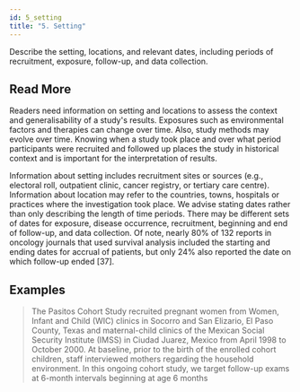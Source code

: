 ```yaml
---
id: 5_setting
title: "5. Setting"
---
```

Describe the setting, locations, and relevant dates, including periods of recruitment, exposure, follow-up, and data collection.



## Read More

Readers need information on setting and locations to assess the context and generalisability of a study's results. Exposures such as environmental factors and therapies can change over time. Also, study methods may evolve over time. Knowing when a study took place and over what period participants were recruited and followed up places the study in historical context and is important for the interpretation of results.

Information about setting includes recruitment sites or sources (e.g., electoral roll, outpatient clinic, cancer registry, or tertiary care centre). Information about location may refer to the countries, towns, hospitals or practices where the investigation took place. We advise stating dates rather than only describing the length of time periods. There may be different sets of dates for exposure, disease occurrence, recruitment, beginning and end of follow-up, and data collection. Of note, nearly 80% of 132 reports in oncology journals that used survival analysis included the starting and ending dates for accrual of patients, but only 24% also reported the date on which follow-up ended [37].

## Examples

> The Pasitos Cohort Study recruited pregnant women from Women, Infant and Child (WIC) clinics in Socorro and San Elizario, El Paso County, Texas and maternal-child clinics of the Mexican Social Security Institute (IMSS) in Ciudad Juarez, Mexico from April 1998 to October 2000. At baseline, prior to the birth of the enrolled cohort children, staff interviewed mothers regarding the household environment. In this ongoing cohort study, we target follow-up exams at 6-month intervals beginning at age 6 months